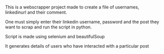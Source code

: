 This is a webscrapper project made to create a file of usernames, linkedinurl and their comment.

One must simply enter their linkedin username, password and the post they want to scrap and run the script in python.

Script is made using selenium and beautifulSoup

It generates details of users who have interacted with a particular post
